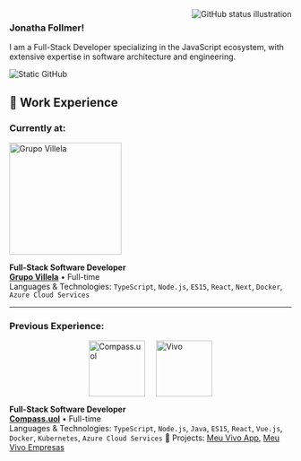 <img align='right' src="https://github-readme-stats.vercel.app/api?username=ElJohnnie&show_icons=true&title_color=783c00&text_color=af552e&icon_color=783c00&bg_color=f8efd4&cache_seconds=2300" alt="GitHub status illustration">

### Jonatha Follmer!

<p>I am a Full-Stack Developer specializing in the JavaScript ecosystem, with extensive expertise in software architecture and engineering.</p>
<img src="https://img.shields.io/static/v1?label=Overview&message=ElJohnnie&color=f8efd4&style=for-the-badge&logo=GitHub" alt="Static GitHub">

## 💼 Work Experience


### Currently at:
[<img src="https://grupovillela.com.br/wp-content/uploads/2024/08/logotipo_grupo-villela2-1.png" alt="Grupo Villela" width="200px"/>](https://grupovillela.com.br/)

**Full-Stack Software Developer**  
[**Grupo Villela**](https://grupovillela.com.br/) • Full-time  
Languages & Technologies: `TypeScript`, `Node.js`, `ES15`, `React`, `Next`, `Docker`, `Azure Cloud Services`  

---

### Previous Experience:

<div align="left" style="display: flex; flex-wrap: wrap; gap: 20px; justify-content: center;">
  <a href="https://compass.uol/en/home/">
    <img src="https://t.ctcdn.com.br/s8VP1LoR9qwPeiQFcdgrAJGFpqw=/1080x1080/smart/i490017.jpeg" alt="Compass.uol" width="100px"/>
  </a>
  <a href="https://vivo.com.br/para-voce">
    <img src="https://encrypted-tbn0.gstatic.com/images?q=tbn:ANd9GcS3o0HG4TQsN-PWtoC_dWunUsR9HCj42OCLhg&s" alt="Vivo" width="100px"/>
  </a>
</div>

**Full-Stack Software Developer**  
[**Compass.uol**](https://compass.uol/en/home/) • Full-time  
Languages & Technologies: `TypeScript`, `Node.js`, `Java`, `ES15`, `React`, `Vue.js`, `Docker`, `Kubernetes`, `Azure Cloud Services` 
📌 Projects: [Meu Vivo App](https://vivo.com.br/para-voce/app-vivo), [Meu Vivo Empresas](https://vivo.com.br/para-empresas)

